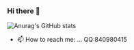### Hi there 👋

![Anurag's GitHub stats](https://github-readme-stats.vercel.app/api?username=WTFHCN&show_icons=true&theme=dark)


<!--
**WTFHCN/WTFHCN** is a ✨ _special_ ✨ repository because its `README.md` (this file) appears on your GitHub profile.

Here are some ideas to get you started:

- 🔭 I’m currently working on ...
- 🌱 I’m currently learning ...
- 👯 I’m looking to collaborate on ...
- 🤔 I’m looking for help with ...
- 💬 Ask me about ...
- 📫 How to reach me: ...
- 😄 Pronouns: ...
- ⚡ Fun fact: ...
-->
- 📫 How to reach me: ...
  QQ:840980415
